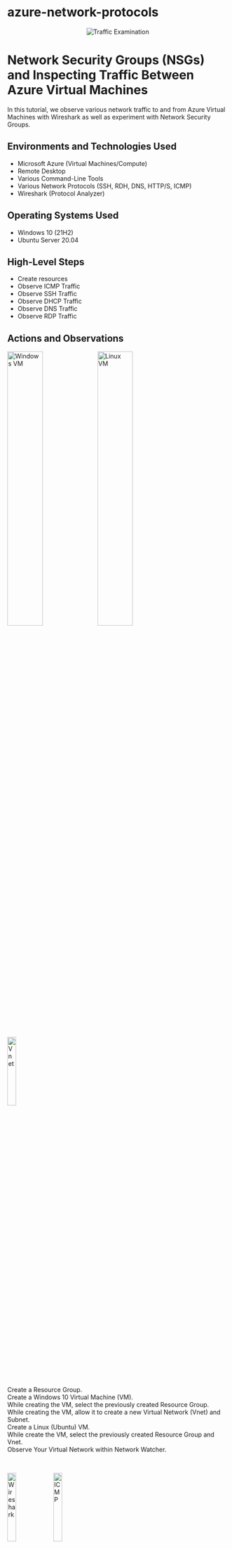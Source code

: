 # azure-network-protocols
<p align="center">
<img src="https://i.imgur.com/Ua7udoS.png" alt="Traffic Examination"/>
</p>

<h1>Network Security Groups (NSGs) and Inspecting Traffic Between Azure Virtual Machines</h1>
In this tutorial, we observe various network traffic to and from Azure Virtual Machines with Wireshark as well as experiment with Network Security Groups. <br />


<h2>Environments and Technologies Used</h2>

- Microsoft Azure (Virtual Machines/Compute)
- Remote Desktop
- Various Command-Line Tools
- Various Network Protocols (SSH, RDH, DNS, HTTP/S, ICMP)
- Wireshark (Protocol Analyzer)

<h2>Operating Systems Used </h2>

- Windows 10 (21H2)
- Ubuntu Server 20.04

<h2>High-Level Steps</h2>

- Create resources
- Observe ICMP Traffic
- Observe SSH Traffic
- Observe DHCP Traffic
- Observe DNS Traffic
- Observe RDP Traffic

<h2>Actions and Observations</h2>

<p>
<img src="https://i.imgur.com/PiZmWhU.png" height="40%" width="40%" alt="Windows VM"/>
<img src="https://i.imgur.com/kspHyex.png" height="40%" width="40%" alt="Linux VM"/>
<br />
<img src="https://i.imgur.com/0awI1yS.png" height="20%" width="20%" alt="Vnet"/>
</p>
<p>
Create a Resource Group.
<br />
Create a Windows 10 Virtual Machine (VM).
<br />
While creating the VM, select the previously created Resource Group.
<br />
While creating the VM, allow it to create a new Virtual Network (Vnet) and Subnet.
<br />
Create a Linux (Ubuntu) VM.
<br />
While create the VM, select the previously created Resource Group and Vnet.
<br />
Observe Your Virtual Network within Network Watcher.
</p>
<br />

<p>
<img src="https://i.imgur.com/irUGL73.png" height="20%" width="20%" alt="Wireshark"/>
<img src="https://i.imgur.com/cZ3frp9.png" height="20%" width="20%" alt="ICMP"/>
<br />
<img src="https://i.imgur.com/8HR8n21.png" height="60%" width="35%" alt="First Ping"/>
<img src="https://i.imgur.com/7zeUNDI.png" height="40%" width="40%" alt="Ping Google"/>
<br />
<img src="https://i.imgur.com/CkwGshP.png" height="40%" width="40%" alt="Ping -t"/>
<br />
<img src="https://i.imgur.com/Lly14GL.png" height="15%" width="13%" alt="Deny ICMP"/>
<br />
<img src="https://i.imgur.com/TYwOpMk.png" height="30%" width="30%" alt="Request Timed Out"/>
</p>
<p>
Use Remote Desktop to connect to your Windows 10 Virtual Machine.
<br />
Within your Windows 10 Virtual Machine, Install Wireshark.
<br />
Open Wireshark and filter for ICMP traffic only.
<br />
Retrieve the private IP address of the Ubuntu VM and attempt to ping it from within the Windows 10 VM.
<br />
Observe ping requests and replies within WireShark.
<br />
From The Windows 10 VM, open command line or PowerShell and attempt to ping a public website (such as www.google.com) and observe the traffic in WireShark.
<br />
Initiate a perpetual/non-stop ping from your Windows 10 VM to your Ubuntu VM.
<br />
Open the Network Security Group your Ubuntu VM is using and disable incoming (inbound) ICMP traffic.
<br />
Back in the Windows 10 VM, observe the ICMP traffic in WireShark and the command line Ping activity.
<br />
Re-enable ICMP traffic for the Network Security Group your Ubuntu VM is using.
<br />
Back in the Windows 10 VM, observe the ICMP traffic in WireShark and the command line Ping activity (should start working).
<br />
Stop the ping activity
</p>
<br />

<p>
<img src="https://i.imgur.com/DJmEXEB.png" height="80%" width="80%" alt="Disk Sanitization Steps"/>
</p>
<p>
Lorem ipsum dolor sit amet, consectetur adipiscing elit, sed do eiusmod tempor incididunt ut labore et dolore magna aliqua. Ut enim ad minim veniam, quis nostrud exercitation ullamco laboris nisi ut aliquip ex ea commodo consequat. Duis aute irure dolor in reprehenderit in voluptate velit esse cillum dolore eu fugiat nulla pariatur.
</p>
<br />

<p>
<img src="https://i.imgur.com/DJmEXEB.png" height="80%" width="80%" alt="Disk Sanitization Steps"/>
</p>
<p>
Lorem ipsum dolor sit amet, consectetur adipiscing elit, sed do eiusmod tempor incididunt ut labore et dolore magna aliqua. Ut enim ad minim veniam, quis nostrud exercitation ullamco laboris nisi ut aliquip ex ea commodo consequat. Duis aute irure dolor in reprehenderit in voluptate velit esse cillum dolore eu fugiat nulla pariatur.
</p>
<br />

<p>
<img src="https://i.imgur.com/DJmEXEB.png" height="80%" width="80%" alt="Disk Sanitization Steps"/>
</p>
<p>
Lorem ipsum dolor sit amet, consectetur adipiscing elit, sed do eiusmod tempor incididunt ut labore et dolore magna aliqua. Ut enim ad minim veniam, quis nostrud exercitation ullamco laboris nisi ut aliquip ex ea commodo consequat. Duis aute irure dolor in reprehenderit in voluptate velit esse cillum dolore eu fugiat nulla pariatur.
</p>
<br />

<p>
<img src="https://i.imgur.com/DJmEXEB.png" height="80%" width="80%" alt="Disk Sanitization Steps"/>
</p>
<p>
Lorem ipsum dolor sit amet, consectetur adipiscing elit, sed do eiusmod tempor incididunt ut labore et dolore magna aliqua. Ut enim ad minim veniam, quis nostrud exercitation ullamco laboris nisi ut aliquip ex ea commodo consequat. Duis aute irure dolor in reprehenderit in voluptate velit esse cillum dolore eu fugiat nulla pariatur.
</p>
<br />
